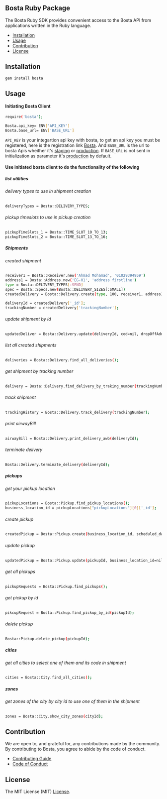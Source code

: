 ## Bosta Ruby Package
The Bosta Ruby SDK provides convenient access to the Bosta API from applications written in the Ruby language.

- [Installation](#installation)
- [Usage](#usage)
- [Contribution](#contribution)
- [License](#license)

## Installation

```bash
gem install bosta
```

## Usage

#### Initiating Bosta Client
```bash
require('bosta');

Bosta.api_key= ENV['API_KEY']
Bosta.base_url= ENV['BASE_URL']
```

`API_KEY` is your integartion api key with bosta, to get an api key you must be registered, here is the registration link [Bosta](https://business.bosta.co/signup). And `BASE_URL` is the url to bosta Apis wheither it's [staging](https://stg-app.bosta.co) or [production](https://app.bosta.co). If `BASE_URL` is not sent in initialization as parameter it's [production](https://app.bosta.co) by default.

#### Use initiated bosta client to do the functionality of the following

##### list utilities

###### delivery types to use in shipment creation
```bash
deliveryTypes = Bosta::DELIVERY_TYPES;
```
###### pickup timeslots to use in pickup creation
```bash
pickupTimeSlots_1 = Bosta::TIME_SLOT_10_TO_13;
pickupTimeSlots_2 = Bosta::TIME_SLOT_13_TO_16;
```

##### Shipments
###### created shipment
```bash
receiver1 = Bosta::Receiver.new('Ahmad Mohamad', '01029394959')
address1 = Bosta::Address.new('EG-01', 'address firstline')
type = Bosta::DELIVERY_TYPES[:SEND]
spec = Bosta::Specs.new(Bosta::DELIVERY_SIZES[:SMALL])
createdDelivery = Bosta::Delivery.create(type, 100, receiver1, address1,  spec)

deliveryId = createdDelivery['_id'];
trackingNumber = createdDelivery['trackingNumber'];
```
###### update shipment by id
```bash
updatedDeliver = Bosta::Delivery.update(deliveryId, cod=nil, dropOffAddress= nil, receiver = nil, pickupAddress=nil, businessReference=nil, webhookUrl=nil, notes=nil);
```
###### list all created shipments
```bash
deliveries = Bosta::Delivery.find_all_deliveries();
```
###### get shipment by tracking number
```bash
delivery = Bosta::Delivery.find_delivery_by_traking_number(trackingNumber);
```
###### track shipment
```bash
trackingHistory = Bosta::Delivery.track_delivery(trackingNumber);
```
###### print airwayBill
```bash
airwayBill = Bosta::Delivery.print_delivery_awb(deliveryId);
```
###### terminate delivery
```bash
Bosta::Delivery.terminate_delivery(deliveryId);
```

##### pickups
###### get your pickup location
```bash
pickupLocations = Bosta::Pickup.find_pickup_locations();
business_location_id = pickupLocations["pickupLocations"][0]['_id'];
```
###### create pickup
```bash
createdPickup = Bosta::Pickup.create(business_location_id, scheduled_date, scheduled_time_slot, contact_person);
```
###### update pickup
```bash
updatedPickup = Bosta::Pickup.update(pickupId, business_location_id=nil, scheduled_date=nil, scheduled_time_slot=nil, contact_person=nil, notes=nil);
```
###### get all pickups
```bash
pickupRequests = Bosta::Pickup.find_pickups();
```
###### get pickup by id
```bash
pikcupRequest = Bosta::Pickup.find_pickup_by_id(pickupId);
```
###### delete pickup
```bash
Bosta::Pickup.delete_pickup(pickupId);
```

##### cities
###### get all cities to select one of them and its code in shipment
```bash
cities = Bosta::City.find_all_cities();
```

##### zones
###### get zones of the city by city id to use one of them in the shipment
```bash
zones = Bosta::City.show_city_zones(cityId);
```

## Contribution

We are open to, and grateful for, any contributions made by the community.
By contributing to Bosta, you agree to abide by the code of conduct.
- [Contributing Guide](CONTRIBUTING.md) 
- [Code of Conduct](CODE_OF_CONDUCT.md)

## License

The MIT License (MIT) [License](LICENSE).
